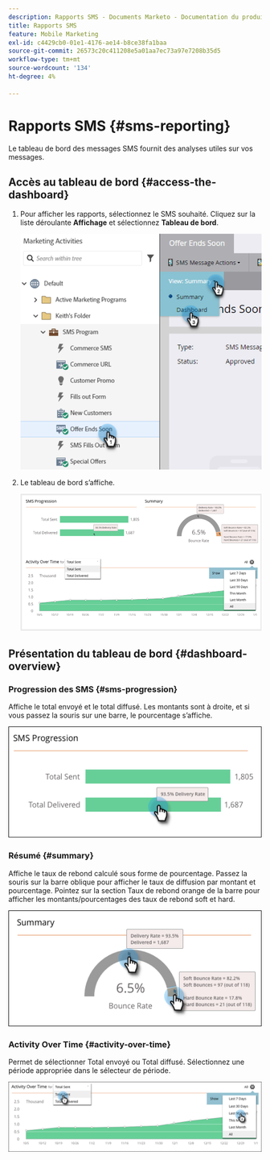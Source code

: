 ```yaml
---
description: Rapports SMS - Documents Marketo - Documentation du produit
title: Rapports SMS
feature: Mobile Marketing
exl-id: c4429cb0-01e1-4176-ae14-b8ce38fa1baa
source-git-commit: 26573c20c411208e5a01aa7ec73a97e7208b35d5
workflow-type: tm+mt
source-wordcount: '134'
ht-degree: 4%

---
```


# Rapports SMS {#sms-reporting}

Le tableau de bord des messages SMS fournit des analyses utiles sur vos messages.

## Accès au tableau de bord {#access-the-dashboard}

1. Pour afficher les rapports, sélectionnez le SMS souhaité. Cliquez sur la liste déroulante **Affichage** et sélectionnez **Tableau de bord**.

   ![](assets/sms-reporting-1.png)

1. Le tableau de bord s’affiche.

   ![](assets/sms-reporting-2.png)

## Présentation du tableau de bord {#dashboard-overview}

### Progression des SMS {#sms-progression}

Affiche le total envoyé et le total diffusé. Les montants sont à droite, et si vous passez la souris sur une barre, le pourcentage s’affiche.

![](assets/sms-reporting-3.png)

### Résumé {#summary}

Affiche le taux de rebond calculé sous forme de pourcentage. Passez la souris sur la barre oblique pour afficher le taux de diffusion par montant et pourcentage. Pointez sur la section Taux de rebond orange de la barre pour afficher les montants/pourcentages des taux de rebond soft et hard.

![](assets/sms-reporting-4.png)

### Activity Over Time {#activity-over-time}

Permet de sélectionner Total envoyé ou Total diffusé. Sélectionnez une période appropriée dans le sélecteur de période.

![](assets/sms-reporting-5.png)
